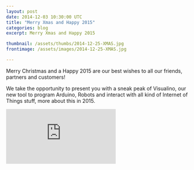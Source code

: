 ```yaml
---
layout: post
date: 2014-12-03 10:30:00 UTC
title: "Merry Xmas and Happy 2015"
categories: blog
excerpt: Merry Xmas and Happy 2015 

thumbnail: /assets/thumbs/2014-12-25-XMAS.jpg
frontimage: /assets/images/2014-12-25-XMAS.jpg

---
```


Merry Christmas and a Happy 2015 are our best wishes to all our friends, partners and customers!

We take the opportunity to present you with a sneak peak of Visualino, our new tool to program Arduino, Robots and interact with all kind of Internet of Things stuff, more about this in 2015.

<div class="video-container"><iframe src="http://youtu.be/FfL7Rm6-u7A" frameborder="0" allowfullscreen></iframe></div>



